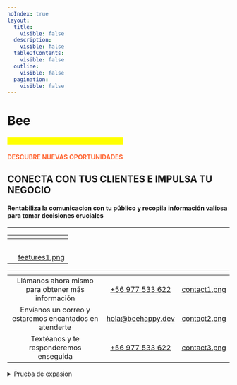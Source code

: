```yaml
---
noIndex: true
layout:
  title:
    visible: false
  description:
    visible: false
  tableOfContents:
    visible: false
  outline:
    visible: false
  pagination:
    visible: false
---
```


# Bee

#### <mark style="color:yellow;">DESCUBRE NUEVAS OPORTUNIDADES</mark>

#### <font color="#ff6633">DESCUBRE NUEVAS OPORTUNIDADES</font>

## CONECTA CON TUS CLIENTES E IMPULSA TU NEGOCIO

#### Rentabiliza la comunicacion con tu público y recopila información valiosa para tomar decisiones cruciales

***

<table data-card-size="large" data-view="cards"><thead><tr><th></th><th data-hidden data-card-cover data-type="files"></th></tr></thead><tbody><tr><td><h4></h4></td><td></td></tr><tr><td></td><td><a href=".gitbook/assets/features1.png">features1.png</a></td></tr></tbody></table>



<table data-column-title-hidden data-view="cards"><thead><tr><th align="center"></th><th align="center"></th><th data-hidden data-card-cover data-type="files"></th></tr></thead><tbody><tr><td align="center">Llámanos ahora mismo para obtener más información</td><td align="center"><a href="tel:+56977533622">+56 977 533 622</a></td><td><a href=".gitbook/assets/contact1.png">contact1.png</a></td></tr><tr><td align="center">Envíanos un correo y estaremos encantados en atenderte</td><td align="center"><a href="mailto:hola@beehappy.dev">hola@beehappy.dev</a></td><td><a href=".gitbook/assets/contact2.png">contact2.png</a></td></tr><tr><td align="center">Textéanos y te responderemos enseguida</td><td align="center"><a href="https://api.whatsapp.com/send?phone=:56977533622">+56 977 533 622</a></td><td><a href=".gitbook/assets/contact3.png">contact3.png</a></td></tr></tbody></table>



<details>

<summary>Prueba de expasion</summary>



</details>
